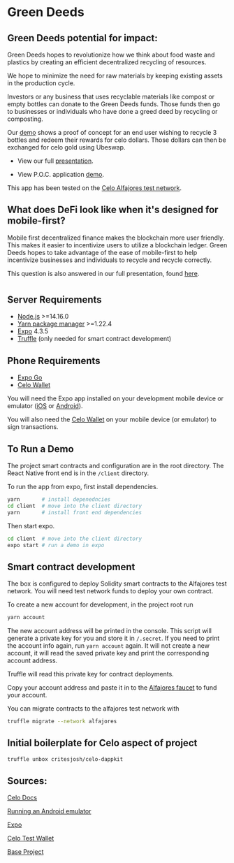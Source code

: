 #

# Green Deeds

## Green Deeds potential for impact:

Green Deeds hopes to revolutionize how we think about food waste and plastics by creating an efficient decentralized recycling of resources.

We hope to minimize the need for raw materials by keeping existing assets in the production cycle.

Investors or any business that uses recyclable materials like compost or empty bottles can donate to the Green Deeds funds. Those funds then go to businesses or individuals who have done a greed deed by recycling or composting.

Our [demo](https://youtu.be/NjBQ16nf4D8) shows a proof of concept for an end user wishing to recycle 3 bottles and redeem their rewards for celo dollars. Those dollars can then be exchanged for celo gold using Ubeswap.

- View our full [presentation](https://www.youtube.com/watch?v=IKhEv0-V1wc).

- View P.O.C. application [demo](https://youtu.be/NjBQ16nf4D8).

This app has been tested on the [Celo Alfajores test network](https://docs.celo.org/getting-started/alfajores-testnet).

## What does DeFi look like when it's designed for mobile-first?

Mobile first decentralized finance makes the blockchain more user friendly. This makes it easier to incentivize users to utilize a blockchain ledger. Green Deeds hopes to take advantage of the ease of mobile-first to help incentivize businesses and individuals to recycle and recycle correctly.

This question is also answered in our full presentation, found [here](https://www.youtube.com/watch?v=IKhEv0-V1wc).

#

## Server Requirements

- [Node.js](https://nodejs.org/en/)
  \>=14.16.0
- [Yarn package manager](https://yarnpkg.com/)
  \>=1.22.4
- [Expo](https://docs.expo.io/get-started/installation/)
  4.3.5
- [Truffle](https://www.trufflesuite.com/truffle)
  (only needed for smart contract development)

## Phone Requirements

- [Expo Go](https://expo.io/client)
- [Celo Wallet](https://celo.org/developers/wallet)

You will need the Expo app installed on your development mobile device or emulator ([iOS](https://apps.apple.com/app/apple-store/id982107779) or [Android](https://play.google.com/store/apps/details?id=host.exp.exponent&referrer=www)).

You will also need the [Celo Wallet](https://celo.org/developers/wallet) on your mobile device (or emulator) to sign transactions.

## To Run a Demo

The project smart contracts and configuration are in the root directory. The React Native front end is in the `/client` directory.

To run the app from expo, first install dependencies.

```bash
yarn       # install depenedncies
cd client  # move into the client directory
yarn       # install front end dependencies
```

Then start expo.

```bash
cd client  # move into the client directory
expo start # run a demo in expo
```

## Smart contract development

The box is configured to deploy Solidity smart contracts to the Alfajores test network. You will need test network funds to deploy your own contract.

To create a new account for development, in the project root run

```bash
yarn account
```

The new account address will be printed in the console. This script will generate a private key for you and store it in `/.secret`. If you need to print the account info again, run `yarn account` again. It will not create a new account, it will read the saved private key and print the corresponding account address.

Truffle will read this private key for contract deployments.

Copy your account address and paste it in to the [Alfajores faucet](https://celo.org/developers/faucet) to fund your account.

You can migrate contracts to the alfajores test network with

```bash
truffle migrate --network alfajores
```

## Initial boilerplate for Celo aspect of project

```bash
truffle unbox critesjosh/celo-dappkit
```

## Sources:

[Celo Docs](https://docs.celo.org/)

[Running an Android emulator](https://developer.android.com/studio/run/emulator-commandline)

[Expo](https://expo.io/learn)

[Celo Test Wallet](https://celo.org/developers/wallet)

[Base Project](https://github.com/critesjosh/celo-dappkit)
